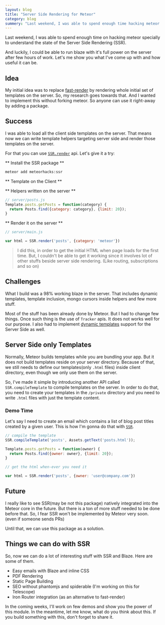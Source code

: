 ```yaml
---
layout: blog
title: "Server Side Rendering for Meteor"
category: blog
summery: "Last weekend, I was able to spend enough time hacking meteor specially to understand the state of the Server Side Rendering (SSR). Here's the things I did."
---
```


Last weekend, I was able to spend enough time on hacking meteor specially to understand the state of the Server Side Rendering (SSR).

And luckily, I could be able to run blaze with it's full power on the server after few hours of work. Let's me show you what I've come up with and how useful it can be.

## Idea

My initial idea was to replace [fast-render](https://github.com/meteorhacks/fast-render) by rendering whole initial set of templates on the server. So, my research goes towards that. And I wanted to implement this without forking meteor. So anyone can use it right-away by adding a package.

## Success

I was able to load all the client side templates on the server. That means now we can write template helpers targeting server side and render those templates on the server.

For that you can use [`SSR.render`](https://github.com/meteorhacks/meteor-ssr#api) api. Let's give it a try:

** Install the SSR package **

~~~bash
meteor add meteorhacks:ssr
~~~

** Template on the Client **

<script src="https://gist.github.com/arunoda/852f7607c246eaf83c7f.js">
</script>

** Helpers written on the server **
~~~js
// server/posts.js
Template.posts.getPosts = function(category) {
  return Posts.find({category: category}, {limit: 20});
}
~~~

** Render it on the server **
~~~js
// server/main.js

var html = SSR.render('posts', {category: 'meteor'})
~~~

> I did this, in order to get the initial HTML when page loads for the first time. But, I couldn't be able to get it working since it involves lot of other stuffs beside server side rendering. (Like routing, subscriptions and so on)

## Challenges

What I build was a 98% working blaze in the server. That includes dynamic templates, template inclusion, mongo cursors inside helpers and few more stuff.

Most of the stuff has been already done by Meteor. But I had to change few things. Once such thing is the use of `Tracker` apis. It does not works well for our purpose. I also had to implement [dynamic templates](https://github.com/meteorhacks/meteor-ssr/blob/master/lib/dynamic.js) support for the Server Side as well.

## Server Side only Templates

Normally, Meteor builds templates while you are bundling your app. But it does not build templates reside on your server directory. Because of that, we still needs to define our templates(only `.html` files)  inside client directory, even though we only use them on the server.

So, I've made it simple by introducing another API called `SSR.compileTemplate` to compile templates on the server. In order to do that, you need to create your templates in the `/private` directory and you need to write `.html` files with just the template content.

### Demo Time

Let's say I need to create an email which contains a list of blog post titles created by a given user. This is how I'm gonna do that with [`SSR`](https://github.com/meteorhacks/meteor-ssr).

<script src="https://gist.github.com/arunoda/ee8f48c471d082e2f994.js">
</script>

~~~js
// compile the template
SSR.compileTemplate('posts', Assets.getText('posts.html'));

Template.posts.getPosts = function(owner) {
  return Posts.find({owner: owner}, {limit: 20});
}
~~~

~~~js
// get the html when-ever you need it

var html = SSR.render('posts', {owner: 'user@company.com'})
~~~

## Future
I really like to see SSR(may be not this package) natively integrated into the Meteor core in the future. But there is a ton of more stuff needed to be done before that. So, I fear SSR won't be implemented by Meteor very soon. (even if someone sends PRs)

Until that, we can use this package as a solution.

## Things we can do with SSR

So, now we can do a lot of interesting stuff with SSR and Blaze. Here are some of them.

* Easy emails with Blaze and inline CSS
* PDF Rendering
* Static Page Building
* SEO without phantomjs and spiderable (I'm working on this for Telescope)
* Iron Router integration (as an alternative to fast-render)

In the coming weeks, I'll work on few demos and show you the power of this module. In the meantime, let me know, what do you think about this. If you build something with this, don't forget to share it.
